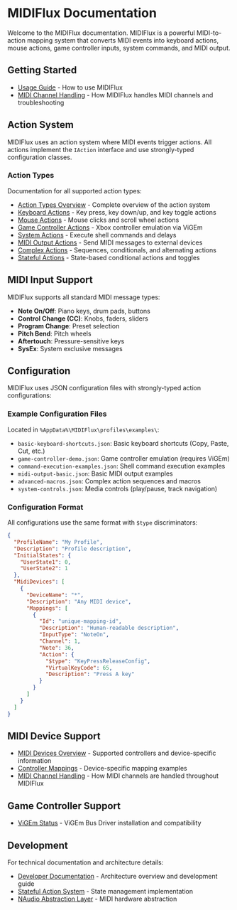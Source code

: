 # MIDIFlux Documentation

Welcome to the MIDIFlux documentation. MIDIFlux is a powerful MIDI-to-action mapping system that converts MIDI events into keyboard actions, mouse actions, game controller inputs, system commands, and MIDI output.

## Getting Started

- [Usage Guide](UsageGuide.md) - How to use MIDIFlux
- [MIDI Channel Handling](MIDIDevices/MIDI_Channel_Handling.md) - How MIDIFlux handles MIDI channels and troubleshooting

## Action System

MIDIFlux uses an action system where MIDI events trigger actions. All actions implement the `IAction` interface and use strongly-typed configuration classes.

### Action Types

Documentation for all supported action types:

- [Action Types Overview](ActionTypes/README.md) - Complete overview of the action system
- [Keyboard Actions](ActionTypes/KeyboardMapping.md) - Key press, key down/up, and key toggle actions
- [Mouse Actions](ActionTypes/MouseActions.md) - Mouse clicks and scroll wheel actions
- [Game Controller Actions](ActionTypes/GameControllerActions.md) - Xbox controller emulation via ViGEm
- [System Actions](ActionTypes/CommandExecution.md) - Execute shell commands and delays
- [MIDI Output Actions](ActionTypes/MidiOutput.md) - Send MIDI messages to external devices
- [Complex Actions](ActionTypes/MacroActions.md) - Sequences, conditionals, and alternating actions
- [Stateful Actions](ActionTypes/StatefulActions.md) - State-based conditional actions and toggles

## MIDI Input Support

MIDIFlux supports all standard MIDI message types:

- **Note On/Off**: Piano keys, drum pads, buttons
- **Control Change (CC)**: Knobs, faders, sliders
- **Program Change**: Preset selection
- **Pitch Bend**: Pitch wheels
- **Aftertouch**: Pressure-sensitive keys
- **SysEx**: System exclusive messages

## Configuration

MIDIFlux uses JSON configuration files with strongly-typed action configurations:

### Example Configuration Files

Located in `%AppData%\MIDIFlux\profiles\examples\`:

- `basic-keyboard-shortcuts.json`: Basic keyboard shortcuts (Copy, Paste, Cut, etc.)
- `game-controller-demo.json`: Game controller emulation (requires ViGEm)
- `command-execution-examples.json`: Shell command execution examples
- `midi-output-basic.json`: Basic MIDI output examples
- `advanced-macros.json`: Complex action sequences and macros
- `system-controls.json`: Media controls (play/pause, track navigation)

### Configuration Format

All configurations use the same format with `$type` discriminators:

```json
{
  "ProfileName": "My Profile",
  "Description": "Profile description",
  "InitialStates": {
    "UserState1": 0,
    "UserState2": 1
  },
  "MidiDevices": [
    {
      "DeviceName": "*",
      "Description": "Any MIDI device",
      "Mappings": [
        {
          "Id": "unique-mapping-id",
          "Description": "Human-readable description",
          "InputType": "NoteOn",
          "Channel": 1,
          "Note": 36,
          "Action": {
            "$type": "KeyPressReleaseConfig",
            "VirtualKeyCode": 65,
            "Description": "Press A key"
          }
        }
      ]
    }
  ]
}
```

## MIDI Device Support

- [MIDI Devices Overview](MIDIDevices/README.md) - Supported controllers and device-specific information
- [Controller Mappings](MIDIDevices/ControllerMappings.md) - Device-specific mapping examples
- [MIDI Channel Handling](MIDIDevices/MIDI_Channel_Handling.md) - How MIDI channels are handled throughout MIDIFlux

## Game Controller Support

- [ViGEm Status](GameController/ViGEmStatus.md) - ViGEm Bus Driver installation and compatibility

## Development

For technical documentation and architecture details:

- [Developer Documentation](Developer/README.md) - Architecture overview and development guide
- [Stateful Action System](Developer/StatefulActionSystem.md) - State management implementation
- [NAudio Abstraction Layer](Developer/NAudio_Abstraction_Layer.md) - MIDI hardware abstraction

